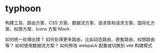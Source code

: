 # typhoon


构建工具、路由方案、CSS 方案、数据流方案、请求库和请求方案、国际化方案、权限方案、Icons 方案
Mock


如何统一处理出错？
如何处理更多路由，比如动态路由、嵌套路由、权限路由等？
如何使用数据流方案？
如何修改 webpack 配置或切换到 vite 构建模式      